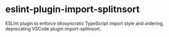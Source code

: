 # eslint-plugin-import-splitnsort

ESLInt plugin to enforce idiosyncratic TypeScript import style and ordering, deprecating VSCode plugin import-splitnsort.

